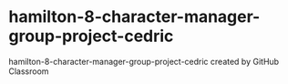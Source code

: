 # hamilton-8-character-manager-group-project-cedric
hamilton-8-character-manager-group-project-cedric created by GitHub Classroom
